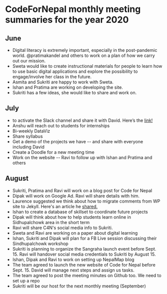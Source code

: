 # CodeForNepal monthly meeting summaries for the year 2020 


## June

- Digital literacy is extremely important, especially in the post-pandemic world. @pratimakandel and others to work on a plan of how we carry out our mission. 
- Sweta would like to create instructional materials for people to learn how to use basic digital applications and explore the possibility to engage/involve her class in the future. 
- Asmita and Sukriti are happy to work with Sweta. 
- Ishan and Pratima are working on developing the site.
- Sukriti has a few ideas, she would like to share and work on. 


## July

- to activate the Slack channel and share it with David. Here’s the [link!](https://join.slack.com/t/codefornepal/shared_invite/zt-fm07r7gz-97iagKnDNJ3DbX8QKR6Bxg) 
- Anshu will reach out to students for internships 
- Bi-weekly DataViz
- Share syllabus 
- Get a demo of the projects we have -- and share with everyone including David 
- Create a Doodle for a new meeting time 
- Work on the website -- Ravi to follow up with Ishan and Pratima and others           


## August

- Sukriti, Pratima and Ravi will work on a blog post for Code for Nepal
- Dipak will work on Google Ad. Ravi will share details with him. 
- Laurence suggested we think about how to migrate comments from WP site to Jekyll. Here's an article he [shared.](https://aristath.github.io/blog/static-site-comments-using-github-issues-api)  
- Ishan to create a database of skillset to coordinate future projects
- Dipak will think about how to help students learn online in Sidhupalchowk area in the short term
- Ravi will share C4N's social media info to Sukriti. 
- Sweta and Ravi are working on a paper about digital learning 
- Ishan, Sukriti and Dipak will plan for a FB Live session discussing their Sindhupalchowk workshop
- Sukriti is planning to organize the Sangraha launch event before Sept. 15. Ravi will handover social media credentials to Sukriti by August 15.
- Ishan, Dipak and Ravi to work on setting up NepalMap blog
- The team agreed to launch the new website of Code for Nepal before Sept. 15. David will manage next steps and assign us tasks. 
- The team agreed to post the meeting minutes on Github too. We need to set up a repo
- Sukriti will be our host for the next monthly meeting (September)


